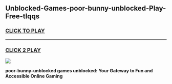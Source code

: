 
## Unblocked-Games-poor-bunny-unblocked-Play-Free-tlqqs
<h3>
<a href="https://premium76.site?title=poor-bunny-unblocked&ref=18A1">CLICK TO PLAY</a></h3>
<hr>

<h3>
<a href="https://premium76.site?title=poor-bunny-unblocked&ref=18A1">CLICK 2 PLAY</a>
  
</h3>

<a href="https://premium76.site?title=poor-bunny-unblocked&ref=18A1"><img src="https://clearcache.store/games.png"></a>


**poor-bunny-unblocked games unblocked: Your Gateway to Fun and Accessible Online Gaming**
